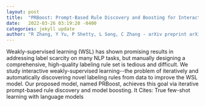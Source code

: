 ```yaml
---
layout: post
title:  "PRBoost: Prompt-Based Rule Discovery and Boosting for Interactive Weakly-Supervised Learning"
date:   2022-03-26 03:19:20 -0400
categories: jekyll update
author: "R Zhang, Y Yu, P Shetty, L Song, C Zhang - arXiv preprint arXiv:2203.09735, 2022"
---
```

Weakly-supervised learning (WSL) has shown promising results in addressing label scarcity on many NLP tasks, but manually designing a comprehensive, high-quality labeling rule set is tedious and difficult. We study interactive weakly-supervised learning--the problem of iteratively and automatically discovering novel labeling rules from data to improve the WSL model. Our proposed model, named PRBoost, achieves this goal via iterative prompt-based rule discovery and model boosting. It Cites: True few-shot learning with language models